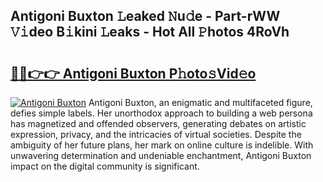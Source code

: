 ## Antigoni Buxton 𝙻eaked 𝙽u𝚍e - Part-rWW 𝚅𝚒deo B𝚒kini 𝙻eaks - Hot All 𝙿hotos 4RoVh

# <h2><a href="http://ld2ayu2.urlbe.top/?page=Antigoni+Buxton">🔗🔗👉👉 Antigoni Buxton P𝚑oto𝚜Vid𝚎o</a></h2>

[![Antigoni Buxton](https://i.imgur.com/eBuTRDB.gif)](http://ld2ayu2.urlbe.top/?page=Antigoni+Buxton)
Antigoni Buxton, an enigmatic and multifaceted figure, defies simple labels. Her unorthodox approach to building a web persona has magnetized and offended observers, generating debates on artistic expression, privacy, and the intricacies of virtual societies. Despite the ambiguity of her future plans, her mark on online culture is indelible. With unwavering determination and undeniable enchantment, Antigoni Buxton impact on the digital community is significant.
